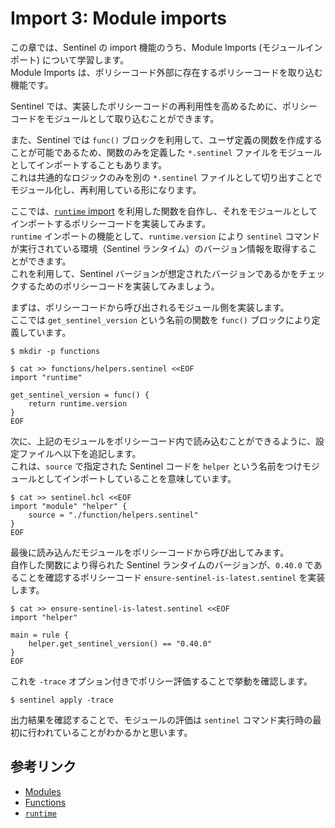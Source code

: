 # Import 3: Module imports

この章では、Sentinel の import 機能のうち、Module Imports (モジュールインポート) について学習します。 \
Module Imports は、ポリシーコード外部に存在するポリシーコードを取り込む機能です。

Sentinel では、実装したポリシーコードの再利用性を高めるために、ポリシーコードをモジュールとして取り込むことができます。

また、Sentinel では `func()` ブロックを利用して、ユーザ定義の関数を作成することが可能であるため、関数のみを定義した `*.sentinel` ファイルをモジュールとしてインポートすることもあります。 \
これは共通的なロジックのみを別の `*.sentinel` ファイルとして切り出すことでモジュール化し、再利用している形になります。

ここでは、[`runtime` import](https://developer.hashicorp.com/sentinel/docs/imports/runtime) を利用した関数を自作し、それをモジュールとしてインポートするポリシーコードを実装してみます。 \
`runtime` インポートの機能として、`runtime.version` により `sentinel` コマンドが実行されている環境（Sentinel ランタイム）のバージョン情報を取得することができます。\
これを利用して、Sentinel バージョンが想定されたバージョンであるかをチェックするためのポリシーコードを実装してみましょう。

まずは、ポリシーコードから呼び出されるモジュール側を実装します。\
ここでは `get_sentinel_version` という名前の関数を `func()` ブロックにより定義しています。

```shell
$ mkdir -p functions

$ cat >> functions/helpers.sentinel <<EOF
import "runtime"

get_sentinel_version = func() {
    return runtime.version
}
EOF
```

次に、上記のモジュールをポリシーコード内で読み込むことができるように、設定ファイルへ以下を追記します。 \
これは、`source` で指定された Sentinel コードを `helper` という名前をつけモジュールとしてインポートしていることを意味しています。

```shell
$ cat >> sentinel.hcl <<EOF
import "module" "helper" {
    source = "./function/helpers.sentinel"
}
EOF
```

最後に読み込んだモジュールをポリシーコードから呼び出してみます。 \
自作した関数により得られた Sentinel ランタイムのバージョンが、`0.40.0` であることを確認するポリシーコード `ensure-sentinel-is-latest.sentinel` を実装します。

```shell
$ cat >> ensure-sentinel-is-latest.sentinel <<EOF
import "helper"

main = rule {
    helper.get_sentinel_version() == "0.40.0"
}
EOF
```

これを `-trace` オプション付きでポリシー評価することで挙動を確認します。

```shell
$ sentinel apply -trace
```

出力結果を確認することで、モジュールの評価は `sentinel` コマンド実行時の最初に行われていることがわかるかと思います。


## 参考リンク
- [Modules](https://developer.hashicorp.com/sentinel/docs/extending/modules)
- [Functions](https://developer.hashicorp.com/sentinel/docs/language/functions)
- [`runtime`](https://developer.hashicorp.com/sentinel/docs/imports/runtime)

